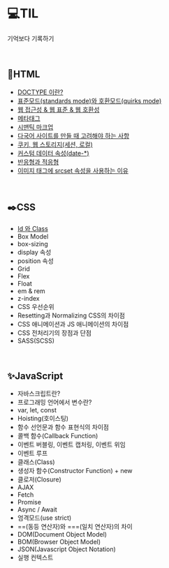 # 💻TIL

기억보다 기록하기

<br>

## 📃HTML
- [DOCTYPE 이란?](html/doctype.md)
- [표준모드(standards mode)와 호환모드(quirks mode)](html/mode.md)
- [웹 접근성 & 웹 표준 & 웹 호환성](html/web.md)
- [메타태그](html/meta.md) 
- [시맨틱 마크업](html/semantic.md)
- [다국어 사이트를 만들 때 고려해야 하는 사항](html/language.md)
- [쿠키, 웹 스토리지(세션, 로컬)](html/storage.md)
- [커스텀 데이터 속성(date-*)](html/data.md)
- [반응형과 적응형](html/responsive.md)
- [이미지 태그에 srcset 속성을 사용하는 이유](html/img.md)

<br>

## ✒️CSS
- [Id 와 Class](css/selector.md)
- Box Model
- box-sizing
- display 속성
- position 속성
- Grid
- Flex
- Float
- em & rem
- z-index
- CSS 우선순위
- Resetting과 Normalizing CSS의 차이점
- CSS 애니메이션과 JS 애니메이션의 차이점
- CSS 전처리기의 장점과 단점
- SASS(SCSS)

<br>

## ✨JavaScript
- 자바스크립트란?
- 프로그래밍 언어에서 변수란?
- var, let, const
- Hoisting(호이스팅)
- 함수 선언문과 함수 표현식의 차이점
- 콜백 함수(Callback Function)
- 이벤트 버블링, 이벤트 캡처링, 이벤트 위임
- 이벤트 루프
- 클래스(Class)
- 생성자 함수(Constructor Function) + new
- 클로저(Closure)
- AJAX
- Fetch
- Promise
- Async / Await
- 엄격모드(use strict)
- ==(동등 연산자)와 ===(일치 연산자)의 차이
- DOM(Document Object Model)
- BOM(Browser Object Model)
- JSON(Javascript Object Notation)
- 실행 컨텍스트 